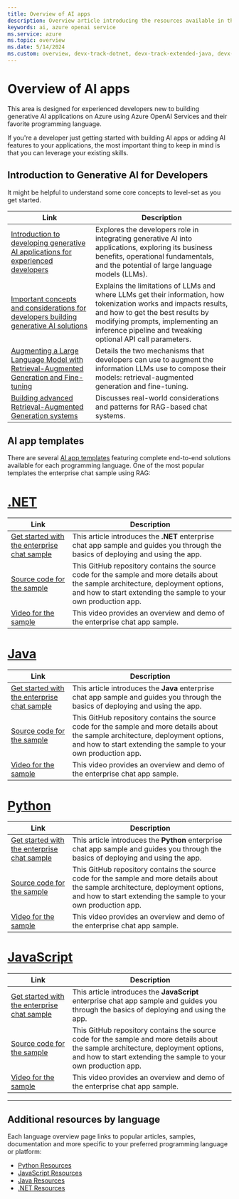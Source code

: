 ```yaml
---
title: Overview of AI apps
description: Overview article introducing the resources available in this content area, and how to get started integrating generative AI into applications.
keywords: ai, azure openai service
ms.service: azure
ms.topic: overview
ms.date: 5/14/2024
ms.custom: overview, devx-track-dotnet, devx-track-extended-java, devx-track-go, devx-track-js, devx-track-python
---
```


# Overview of AI apps

This area is designed for experienced developers new to building generative AI applications on Azure using Azure OpenAI Services and their favorite programming language.

If you're a developer just getting started with building AI apps or adding AI features to your applications, the most important thing to keep in mind is that you can leverage your existing skills.

## Introduction to Generative AI for Developers

It might be helpful to understand some core concepts to level-set as you get started.

|Link|Description|
|---|---|
|[Introduction to developing generative AI applications for experienced developers](./introduction-build-generative-ai-solutions.md)|Explores the developers role in integrating generative AI into applications, exploring its business benefits, operational fundamentals, and the potential of large language models (LLMs).|
|[Important concepts and considerations for developers building generative AI solutions](./gen-ai-concepts-considerations-developers.md)|Explains the limitations of LLMs and where LLMs get their information, how tokenization works and impacts results, and how to get the best results by modifying prompts, implementing an inference pipeline and tweaking optional API call parameters.|
|[Augmenting a Large Language Model with Retrieval-Augmented Generation and Fine-tuning](./augment-llm-rag-fine-tuning.md)|Details the two mechanisms that developers can use to augment the information LLMs use to compose their models: retrieval-augmented generation and fine-tuning.|
|[Building advanced Retrieval-Augmented Generation systems](./advanced-retrieval-augmented-generation.md)|Discusses real-world considerations and patterns for RAG-based chat systems.|


## AI app templates

There are several [AI app templates](./intelligent-app-templates.md) featuring complete end-to-end solutions available for each programming language. One of the most popular templates the enterprise chat sample using RAG:

# [.NET](#tab/dotnet)

|Link|Description|
|---|---|
|[Get started with the enterprise chat sample](/dotnet/ai/get-started-app-chat-template?tabs=github-codespaces)|This article introduces the **.NET** enterprise chat app sample and guides you through the basics of deploying and using the app.|
|[Source code for the sample](https://github.com/Azure-Samples/azure-search-openai-demo-csharp)|This GitHub repository contains the source code for the sample and more details about the sample architecture, deployment options, and how to start extending the sample to your own production app.|
|[Video for the sample](https://www.youtube.com/watch?v=mcftrg6L8Fs&feature=youtu.be)|This video provides an overview and demo of the enterprise chat app sample.|

# [Java](#tab/java)

|Link|Description|
|---|---|
|[Get started with the enterprise chat sample](/azure/developer/java/ai/get-started-app-chat-template?tabs=github-codespaces)|This article introduces the **Java** enterprise chat app sample and guides you through the basics of deploying and using the app.|
|[Source code for the sample](https://github.com/Azure-Samples/azure-search-openai-demo-java)|This GitHub repository contains the source code for the sample and more details about the sample architecture, deployment options, and how to start extending the sample to your own production app.|
|[Video for the sample](https://www.youtube.com/watch?v=mcftrg6L8Fs)|This video provides an overview and demo of the enterprise chat app sample.|

# [Python](#tab/python)

|Link|Description|
|---|---|
|[Get started with the enterprise chat sample](/azure/developer/python/get-started-app-chat-template?tabs=github-codespaces)|This article introduces the **Python** enterprise chat app sample and guides you through the basics of deploying and using the app.|
|[Source code for the sample](https://github.com/Azure-Samples/azure-search-openai-demo)|This GitHub repository contains the source code for the sample and more details about the sample architecture, deployment options, and how to start extending the sample to your own production app.|
|[Video for the sample](https://www.youtube.com/watch?v=3acB0OWmLvM)|This video provides an overview and demo of the enterprise chat app sample.|

# [JavaScript](#tab/javascript)

|Link|Description|
|---|---|
|[Get started with the enterprise chat sample](/azure/developer/javascript/get-started-app-chat-template?tabs=github-codespaces)|This article introduces the **JavaScript**  enterprise chat app sample and guides you through the basics of deploying and using the app.|
|[Source code for the sample](https://github.com/Azure-Samples/azure-search-openai-javascript)|This GitHub repository contains the source code for the sample and more details about the sample architecture, deployment options, and how to start extending the sample to your own production app.|
|[Video for the sample](https://www.youtube.com/watch?v=uckVTuS36H0)|This video provides an overview and demo of the enterprise chat app sample.|

---

## Additional resources by language

Each language overview page links to popular articles, samples, documentation and more specific to your preferred programming language or platform:

- [Python Resources](../python/azure-ai-for-python-developers.md?&toc=/azure/developer/ai/toc.json&bc=/azure/developer/ai/breadcrumb/toc.json)
- [JavaScript Resources](../javascript/azure-ai-for-javascript-developers.md?&toc=/azure/developer/ai/toc.json&bc=/azure/developer/ai/breadcrumb/toc.json)
- [Java Resources](../java/ai/azure-ai-for-java-developers.md?&toc=/azure/developer/ai/toc.json&bc=/azure/developer/ai/breadcrumb/toc.json)
- [.NET Resources](/dotnet/ai/azure-ai-for-dotnet-developers?toc=/azure/developer/ai/toc.json&bc=/azure/developer/ai/breadcrumb/toc.json)
